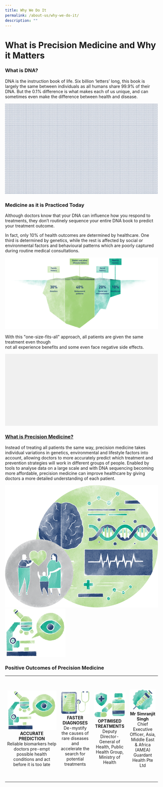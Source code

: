 ```yaml
---
title: Why We Do It
permalink: /about-us/why-we-do-it/
description: ""
---
```

What is Precision Medicine and Why it Matters
===============================================

### What is DNA?

DNA is the instruction book of life. Six billion ‘letters’ long, this book is largely the same between individuals as all humans share 99.9% of their DNA. But the 0.1% difference is what makes each of us unique, and can sometimes even make the difference between health and disease.

![](/images/About%20Us/dna%20zoom.gif)

### Medicine as it is Practiced Today

Although doctors know that your DNA can influence how you respond to treatments, they don’t routinely sequence your entire DNA book to predict your treatment outcome.

In fact, only 10% of health outcomes are determined by healthcare. One third is determined by genetics, while the rest is affected by social or environmental factors and behavioural patterns which are poorly captured during routine medical consultations.

![](/images/About%20Us/iceberg.png)

With this "one-size-fits-all" approach, all patients are given the same treatment even though  
not all experience benefits and some even face negative side effects.

![](/images/About%20Us/patients_1.gif)

### [What is Precision Medicine?](https://www.npm.sg/research/research-highlights/)

Instead of treating all patients the same way, precision medicine takes individual variations in genetics, environmental and lifestyle factors into account, allowing doctors to more accurately predict which treatment and prevention strategies will work in different groups of people. Enabled by tools to analyse data on a large scale and with DNA sequencing becoming more affordable, precision medicine can improve healthcare by giving doctors a more detailed understanding of each patient.

![](/images/About%20Us/homepage-what-is-the-precision-section.png)
![](/images/About%20Us/po-1-image.jpg)
### Positive Outcomes of Precision Medicine

<table>
	<tbody>
		<tr height="350">
			<td width="25%">
				<img src="/images/About%20Us/po-1-image.jpg">
				<div align="center"><b>ACCURATE PREDICTION</b></div>
				<div align="center">Reliable&nbsp;biomarkers&nbsp;help doctors pre-empt possible health conditions and act before it is too late</div>
			</td>
			<td width="25%">
									<img src="/images/About%20Us/po-2-image.jpg">
					<div align="center"><b> FASTER DIAGNOSES</b></div>
				<div align="center">De-mystify the causes of rare diseases and accelerate the search for potential treatments</div>
			</td>
			<td width="25%">
				<img src="/images/About%20Us/po-3-image.jpg">
				<div align="center"><b>OPTIMISED TREATMENTS</b></div>
				<div align="center">Deputy Director-General of Health,  
Public Health Group, Ministry of Health</div>
			</td>
			<td width="25%">
				<img src="/images/About%20Us/po-4-image.jpg">
				<div align="center"><b>Mr Simranjit Singh</b></div>
				<div align="center">Chief Executive Officer, Asia, Middle East &amp; Africa (AMEA)  
Guardant Health Pte Ltd</div>
			</td>
		</tr>
	</tbody>
</table>
